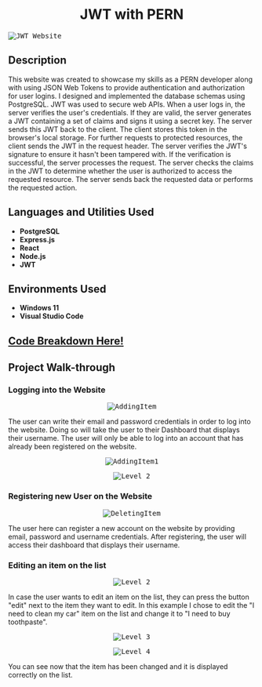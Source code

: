 
<h1 align="center">JWT with PERN</h1>




<kbd><img src="https://i.imgur.com/ZTNjSuP.png?1" alt="JWT Website"></kbd>


<h2>Description</h2>

<p>This website was created to showcase my skills as a PERN developer along with using JSON Web Tokens to provide authentication and authorization for user logins. I designed and implemented the database schemas using PostgreSQL. JWT was used to secure web APIs. When a user logs in, the server verifies the user's credentials. If they are valid, the server generates a JWT containing a set of claims and signs it using a secret key. The server sends this JWT back to the client. The client stores this token in the browser's local storage. For further requests to protected resources, the client sends the JWT in the request header. The server verifies the JWT's signature to ensure it hasn't been tampered with. If the verification is successful, the server processes the request. The server checks the claims in the JWT to determine whether the user is authorized to access the requested resource. The server sends back the requested data or performs the requested action.</p>

<h2>Languages and Utilities Used</h2>

<ul>
  <li><b>PostgreSQL</b></li>
  <li><b>Express.js</b></li>
  <li><b>React</b></li>
  <li><b>Node.js</b></li>
  <li><b>JWT</b></li>
</ul>

<h2>Environments Used</h2>

<ul>
  <li><b>Windows 11</b></li>
  <li><b>Visual Studio Code</b></li>
</ul>

<h2>
<a href="https://github.com/pedromussi1/JWT/blob/main/READCODE.md">Code Breakdown Here!</a>
</h2>


<h2>Project Walk-through</h2>

<h3>Logging into the Website</h3>

<p align="center">
  <kbd><img src="https://i.imgur.com/9p4H4wO.png?1" alt="AddingItem"></kbd>
</p>

<p>The user can write their email and password credentials in order to log into the website. Doing so will take the user to their Dashboard that displays their username. The user will only be able to log into an account that has already been registered on the website.</p>

<p align="center">
  <kbd><img src="https://i.imgur.com/wtCjc3x.png?1" alt="AddingItem1"></kbd>
</p>

<p align="center">
  <kbd><img src="https://i.imgur.com/ILhG1lD.png?1" alt="Level 2"></kbd>
</p>

<h3>Registering new User on the Website</h3>

<p align="center">
  <kbd><img src="https://i.imgur.com/RhRDuUr.png?1" alt="DeletingItem"></kbd>
</p>

<p>The user here can register a new account on the website by providing email, password and username credentials. After registering, the user will access their dashboard that displays their username.</p>

<h3>Editing an item on the list</h3>

<p align="center">
  <kbd><img src="https://i.imgur.com/LZuuvNn.png?3" alt="Level 2"></kbd>
</p>

<p>In case the user wants to edit an item on the list, they can press the button "edit" next to the item they want to edit. In this example I chose to edit the "I need to clean my car" item on the list and change it to "I need to buy toothpaste".</p>

<p align="center">
  <kbd><img src="https://i.imgur.com/8orPkgC.png" alt="Level 3"></kbd>
</p>

<p align="center">
  <kbd><img src="https://i.imgur.com/ULVNaP3.png" alt="Level 4"></kbd>
</p>

<p>You can see now that the item has been changed and it is displayed correctly on the list.</p>
